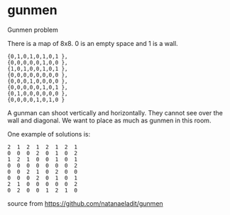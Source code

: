 # gunmen
Gunmen problem

There is a map of 8x8. 0 is an empty space and 1 is a wall.

```
{0,1,0,1,0,1,0,1 },
{0,0,0,0,0,1,0,0 },
{1,0,1,0,0,1,0,1 },
{0,0,0,0,0,0,0,0 },
{0,0,0,1,0,0,0,0 },
{0,0,0,0,0,1,0,1 },
{0,1,0,0,0,0,0,0 },
{0,0,0,0,1,0,1,0 }
```

A gunman can shoot vertically and horizontally. They cannot see over the wall and diagonal.
We want to place as much as gunmen in this room.

One example of solutions is:

```
2  1  2  1  2  1  2  1
0  0  0  2  0  1  0  2
1  2  1  0  0  1  0  1
0  0  0  0  0  0  0  2
0  0  2  1  0  2  0  0
0  0  0  2  0  1  0  1
2  1  0  0  0  0  0  2
0  2  0  0  1  2  1  0
```

source from https://github.com/natanaeladit/gunmen